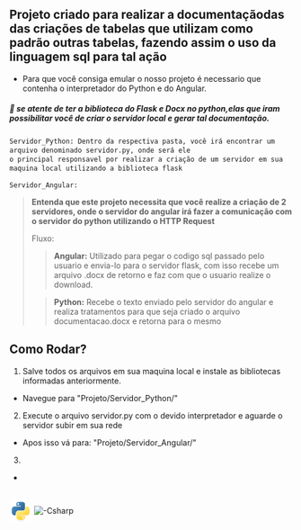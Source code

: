 ## Projeto criado para realizar a documentaçãodas das criações de tabelas que utilizam como padrão outras tabelas, fazendo assim o uso da linguagem sql para tal ação
* Para que você consiga emular o nosso projeto é necessario que contenha o interpretador do Python e do Angular. <p>
##### 🚨 se atente de ter a biblioteca do Flask e Docx no python,elas que iram possibilitar você de criar o servidor local e gerar tal documentação.
~~~
Servidor_Python: Dentro da respectiva pasta, você irá encontrar um arquivo denominado servidor.py, onde será ele 
o principal responsavel por realizar a criação de um servidor em sua maquina local utilizando a biblioteca flask
~~~
  
~~~
Servidor_Angular:
~~~
  
>**Entenda que este projeto necessita que você realize a criação de 2 servidores, onde o servidor do angular irá fazer a comunicação com o servidor do python utilizando o HTTP Request**<p>
>Fluxo:
>>**Angular:** Utilizado para pegar o codigo sql passado pelo usuario e envia-lo para o servidor flask, com isso recebe um arquivo .docx de retorno e faz com que o usuario realize o download. <p>
>
>>**Python:** Recebe o texto enviado pelo servidor do angular e realiza tratamentos para que seja criado o arquivo documentacao.docx e retorna para o mesmo<p>
  
## Como Rodar?
  
1. Salve todos os arquivos em sua maquina local e instale as bibliotecas informadas anteriormente.
* Navegue para "Projeto/Servidor_Python/"
2. Execute o arquivo servidor.py com o devido interpretador e aguarde o servidor subir em sua rede
* Apos isso vá para: "Projeto/Servidor_Angular/"
3.
*
  
  
  
<div style="display: inline_block"><br>
<img align="center" alt="Python" height="40" width="40" src="https://raw.githubusercontent.com/devicons/devicon/master/icons/python/python-original.svg">
<img align="center" alt="-Csharp" height="40" width="40" src="https://cdn.freebiesupply.com/logos/large/2x/angular-icon-logo-png-transparent.png">
</div>
